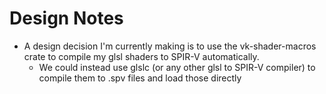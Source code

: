 # Design Notes

* A design decision I'm currently making is to use the vk-shader-macros crate to compile my glsl shaders to SPIR-V automatically.
  * We could instead use glslc (or any other glsl to SPIR-V compiler) to compile them to .spv files and load those directly
